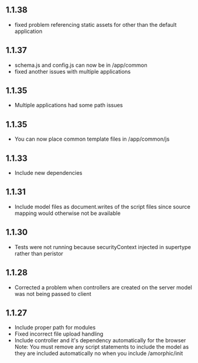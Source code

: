 ## 1.1.38
* fixed problem referencing static assets for other than the default application
## 1.1.37
* schema.js and config.js can now be in /app/common
* fixed another issues with multiple applications
## 1.1.35
* Multiple applications had some path issues
## 1.1.35
* You can now place common template files in /app/common/js
## 1.1.33
* Include new dependencies
## 1.1.31
* Include model files as document.writes of the script files since source mapping would otherwise not be available
## 1.1.30
* Tests were not running because securityContext injected in supertype rather than peristor
## 1.1.28
* Corrected a problem when controllers are created on the server model was not being passed to client
## 1.1.27
* Include proper path for modules
* Fixed incorrect file upload handling
* Include controller and it's dependency automatically for the browser
Note:  You must remove any script statements to include the model as they are included automatically no
       when you include /amorphic/init